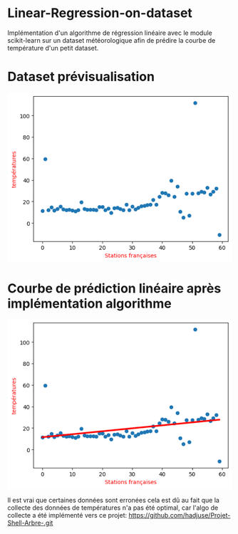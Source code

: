 # Linear-Regression-on-dataset
Implémentation d'un algorithme de régression linéaire avec le module scikit-learn sur un dataset météorologique afin de prédire la courbe de température d'un petit dataset.



# Dataset prévisualisation


![](temperature.png)

# Courbe de prédiction linéaire après implémentation algorithme

![](prediction.png)

Il est vrai que certaines données sont erronées cela est dû au fait que la collecte des données de températures n'a pas été optimal, car l'algo de collecte a été implémenté vers ce projet: 
https://github.com/hadjuse/Projet-Shell-Arbre-.git
